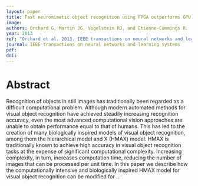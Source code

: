 ```yaml
---
layout: paper
title: Fast neuromimetic object recognition using FPGA outperforms GPU implementations
image:
authors: Orchard G, Martin JG, Vogelstein RJ, and Etienne-Cummings R.
year: 2013
ref: "Orchard et al. 2013. IEEE transactions on neural networks and learning systems vol. 24, no. 8: 1239-1252."
journal: IEEE transactions on neural networks and learning systems
pdf:
doi:
---
```


# Abstract
Recognition of objects in still images has traditionally been regarded as a difficult computational problem. Although modern automated methods for visual object recognition have achieved steadily increasing recognition accuracy, even the most advanced computational vision approaches are unable to obtain performance equal to that of humans. This has led to the creation of many biologically inspired models of visual object recognition, among them the hierarchical model and X (HMAX) model. HMAX is traditionally known to achieve high accuracy in visual object recognition tasks at the expense of significant computational complexity. Increasing complexity, in turn, increases computation time, reducing the number of images that can be processed per unit time. In this paper we describe how the computationally intensive and biologically inspired HMAX model for visual object recognition can be modified for …
